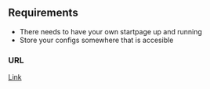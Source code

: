 ## Requirements

- There needs to have your own startpage up and running
- Store your configs somewhere that is accesible

### URL

[Link](https://raw.githubusercontent.com/moonlinx/dotfiles/main/startpage/foxy-start-page.json)
